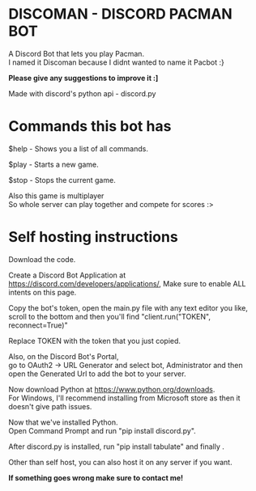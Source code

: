 # DISCOMAN - DISCORD PACMAN BOT
A Discord Bot that lets you play Pacman.\
I named it Discoman because I didnt wanted to name it Pacbot :}

**Please give any suggestions to improve it :]**

Made with discord's python api - discord.py

# Commands this bot has
$help - Shows you a list of all commands.

$play - Starts a new game.

$stop - Stops the current game.

Also this game is multiplayer \
So whole server can play together and compete for scores :>

# Self hosting instructions
Download the code.

Create a Discord Bot Application at https://discord.com/developers/applications/, Make sure to enable ALL intents on this page.

Copy the bot's token, open the main.py file with any text editor you like, scroll to the bottom and then you'll find "client.run("TOKEN", reconnect=True)"

Replace TOKEN with the token that you just copied.

Also, on the Discord Bot's Portal,\
go to OAuth2 -> URL Generator and select bot, Administrator and then \
open the Generated Url to add the bot to your server.

Now download Python at https://www.python.org/downloads. \
For Windows, I'll recommend installing from Microsoft store as then it doesn't give path issues.

Now that we've installed Python. \
Open Command Prompt and run "pip install discord.py".

After discord.py is installed, run "pip install tabulate" and finally .

Other than self host, you can also host it on any server if you want.

**If something goes wrong make sure to contact me!**
